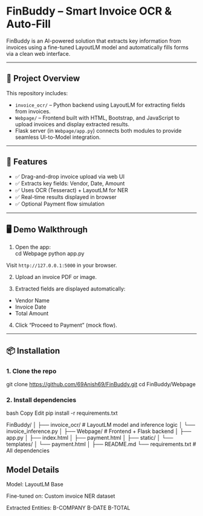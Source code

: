 # FinBuddy – Smart Invoice OCR & Auto‑Fill

FinBuddy is an AI-powered solution that extracts key information from invoices using a fine-tuned LayoutLM model and automatically fills forms via a clean web interface.

---

## 📁 Project Overview

This repository includes:

- `invoice_ocr/` – Python backend using LayoutLM for extracting fields from invoices.
- `Webpage/` – Frontend built with HTML, Bootstrap, and JavaScript to upload invoices and display extracted results.
- Flask server (in `Webpage/app.py`) connects both modules to provide seamless UI-to-Model integration.

---

## 🚀 Features

- ✅ Drag-and-drop invoice upload via web UI
- ✅ Extracts key fields: Vendor, Date, Amount
- ✅ Uses OCR (Tesseract) + LayoutLM for NER
- ✅ Real-time results displayed in browser
- ✅ Optional Payment flow simulation

---

## 🖥️ Demo Walkthrough

1. Open the app:  
  cd Webpage
  python app.py

Visit `http://127.0.0.1:5000` in your browser.

2. Upload an invoice PDF or image.

3. Extracted fields are displayed automatically:
- Vendor Name
- Invoice Date
- Total Amount

4. Click “Proceed to Payment” (mock flow).

---

## 📦 Installation

### 1. Clone the repo

git clone https://github.com/69Anish69/FinBuddy.git
cd FinBuddy/Webpage

### 2. Install dependencies
bash
Copy
Edit
pip install -r requirements.txt

FinBuddy/
│
├── invoice_ocr/         # LayoutLM model and inference logic
│   └── invoice_inference.py
│
├── Webpage/             # Frontend + Flask backend
│   ├── app.py
│   ├── index.html
│   ├── payment.html
│   ├── static/
│   └── templates/
│       └── payment.html
│
├── README.md
└── requirements.txt     # All dependencies


## Model Details
Model: LayoutLM Base

Fine-tuned on: Custom invoice NER dataset

Extracted Entities:
B-COMPANY
B-DATE
B-TOTAL
